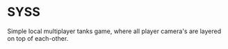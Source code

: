 # SYSS
Simple local multiplayer tanks game, where all player camera's are layered on top of each-other.
